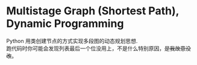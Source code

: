 # Multistage Graph (Shortest Path), Dynamic Programming
Python 用类创建节点的方式实现多段图的动态规划思想.<br>
跑代码时你可能会发现列表最后一个位没用上，不是什么特别原因，~~是我故意没改~~。



